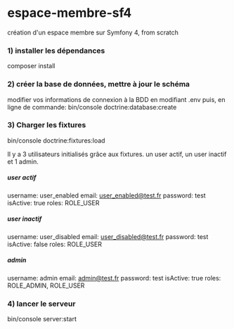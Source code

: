 # espace-membre-sf4

création d'un espace membre sur Symfony 4, from scratch

### 1) installer les dépendances

composer install

### 2) créer la base de données, mettre à jour le schéma

modifier vos informations de connexion à la BDD en modifiant .env puis, en ligne de commande:
bin/console doctrine:database:create 

### 3) Charger les fixtures

bin/console doctrine:fixtures:load

Il y a 3 utilisateurs initialisés grâce aux fixtures. un user actif, un user inactif et 1 admin.

##### user actif
username: user_enabled
email: user_enabled@test.fr
password: test
isActive: true
roles: ROLE_USER

##### user inactif
username: user_disabled
email: user_disabled@test.fr
password: test
isActive: false
roles: ROLE_USER

##### admin
username: admin
email: admin@test.fr
password: test
isActive: true
roles: ROLE_ADMIN, ROLE_USER

### 4) lancer le serveur
bin/console server:start
